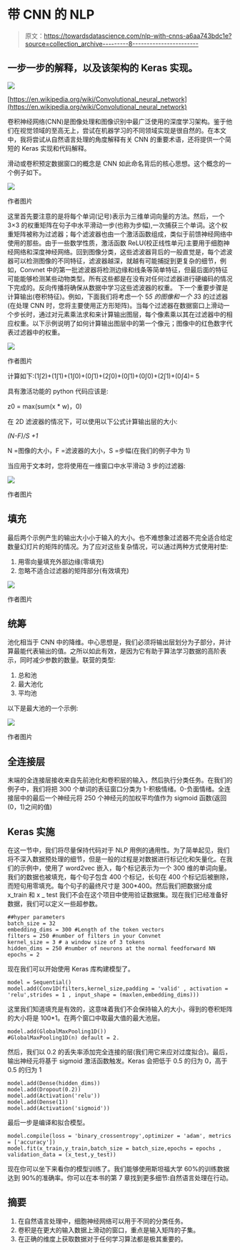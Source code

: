 # 带 CNN 的 NLP

> 原文：<https://towardsdatascience.com/nlp-with-cnns-a6aa743bdc1e?source=collection_archive---------8----------------------->

## 一步一步的解释，以及该架构的 Keras 实现。

![](img/fff293357945e7f1d58d1fca7db08cbd.png)

[https://en.wikipedia.org/wiki/Convolutional_neural_network](https://en.wikipedia.org/wiki/Convolutional_neural_network)

卷积神经网络(CNN)是图像处理和图像识别中最广泛使用的深度学习架构。鉴于他们在视觉领域的至高无上，尝试在机器学习的不同领域实现是很自然的。在本文中，我将尝试从自然语言处理的角度解释有关 CNN 的重要术语，还将提供一个简短的 Keras 实现和代码解释。

滑动或卷积预定数据窗口的概念是 CNN 如此命名背后的核心思想。这个概念的一个例子如下。

![](img/4e105b0bbf67e5e5098d503d65099da6.png)

作者图片

这里首先要注意的是将每个单词(记号)表示为三维单词向量的方法。然后，一个 3×3 的权重矩阵在句子中水平滑动一步(也称为步幅),一次捕获三个单词。这个权重矩阵被称为过滤器；每个滤波器也由一个激活函数组成，类似于前馈神经网络中使用的那些。由于一些数学性质，激活函数 ReLU(校正线性单元)主要用于细胞神经网络和深度神经网络。回到图像分类，这些滤波器背后的一般直觉是，每个滤波器可以检测图像的不同特征，滤波器越深，就越有可能捕捉到更复杂的细节，例如，Convnet 中的第一批滤波器将检测边缘和线条等简单特征，但最后面的特征可能能够检测某些动物类型。所有这些都是在没有对任何过滤器进行硬编码的情况下完成的。反向传播将确保从数据中学习这些滤波器的权重。
下一个重要步骤是计算输出(卷积特征)。例如，下面我们将考虑一个 5*5 的图像和一个 3*3 的过滤器(在处理 CNN 时，您将主要使用正方形矩阵)。当每个过滤器在数据窗口上滑动一个步长时，通过对元素乘法求和来计算输出图层，每个像素乘以其在过滤器中的相应权重。以下示例说明了如何计算输出图层中的第一个像元；图像中的红色数字代表过滤器中的权重。

![](img/7d48b692d5507c0f03a87101286f62b0.png)

作者图片

计算如下:(1∫2)+(1∫1)+(1∫0)+(0∫1)+(2∫0)+(0∫1)+(0∫0)+(2∫1)+(0∫4)= 5

具有激活功能的 python 代码应该是:

z0 = max(sum(x * w)，0)

在 2D 滤波器的情况下，可以使用以下公式计算输出层的大小:

*(N-F)/S +1*

N =图像的大小，F =滤波器的大小，S =步幅(在我们的例子中为 1)

当应用于文本时，您将使用在一维窗口中水平滑动 3 步的过滤器:

![](img/dd8d7b42b26e58d1a27c02915ed566e0.png)

作者图片

## **填充**

最后两个示例产生的输出大小小于输入的大小。也不难想象过滤器不完全适合给定数量幻灯片的矩阵的情况。为了应对这些复杂情况，可以通过两种方式使用衬垫:

1.  用零向量填充外部边缘(零填充)
2.  忽略不适合过滤器的矩阵部分(有效填充)

![](img/622f18ab0bf7c792f2a4af2b012f7673.png)

作者图片

## **统筹**

池化相当于 CNN 中的降维。中心思想是，我们必须将输出层划分为子部分，并计算最能代表输出的值。之所以如此有效，是因为它有助于算法学习数据的高阶表示，同时减少参数的数量。联营的类型:

1.  总和池
2.  最大池化
3.  平均池

以下是最大池的一个示例:

![](img/74bcf239d4c97a1103a530c19971e849.png)

作者图片

## 全连接层

末端的全连接层接收来自先前池化和卷积层的输入，然后执行分类任务。在我们的例子中，我们将把 300 个单词的表征窗口分类为 1-积极情绪。0-负面情绪。全连接层中的最后一个神经元将 250 个神经元的加权平均值作为 sigmoid 函数(返回(0，1)之间的值)

## Keras 实施

在这一节中，我们将尽量保持代码对于 NLP 用例的通用性。为了简单起见，我们将不深入数据预处理的细节，但是一般的过程是对数据进行标记化和矢量化。在我们的示例中，使用了 word2vec 嵌入，每个标记表示为一个 300 维的单词向量。我们的数据也被填充，每个句子包含 400 个标记，长句在 400 个标记后被删除，而短句用零填充。每个句子的最终尺寸是 300*400。然后我们把数据分成 x_train 和 x _ test 我们不会在这个项目中使用验证数据集。现在我们已经准备好数据，我们可以定义一些超参数。

```
##hyper parameters
batch_size = 32
embedding_dims = 300 #Length of the token vectors
filters = 250 #number of filters in your Convnet
kernel_size = 3 # a window size of 3 tokens
hidden_dims = 250 #number of neurons at the normal feedforward NN
epochs = 2
```

现在我们可以开始使用 Keras 库构建模型了。

```
model = Sequential()
model.add(Conv1D(filters,kernel_size,padding = 'valid' , activation = 'relu',strides = 1 , input_shape = (maxlen,embedding_dims)))
```

这里我们知道填充是有效的，这意味着我们不会保持输入的大小，得到的卷积矩阵的大小将是 100*1。在两个窗口中取最大值的最大池层。

```
model.add(GlobalMaxPooling1D())
#GlobalMaxPooling1D(n) default = 2.
```

然后，我们以 0.2 的丢失率添加完全连接的层(我们用它来应对过度拟合)。最后，输出神经元将基于 sigmoid 激活函数触发。Keras 会把低于 0.5 的归为 0，高于 0.5 的归为 1

```
model.add(Dense(hidden_dims))
model.add(Dropout(0.2))
model.add(Activation('relu'))
model.add(Dense(1))
model.add(Activation('sigmoid'))
```

最后一步是编译和拟合模型。

```
model.compile(loss = 'binary_crossentropy',optimizer = 'adam', metrics = ['accuracy'])
model.fit(x_train,y_train,batch_size = batch_size,epochs = epochs , validation_data = (x_test,y_test))
```

现在你可以坐下来看你的模型训练了。我们能够使用斯坦福大学 60%的训练数据达到 90%的准确率。你可以在本书的第 7 章找到更多细节:自然语言处理在行动。

## 摘要

1.  在自然语言处理中，细胞神经网络可以用于不同的分类任务。
2.  卷积是在更大的输入数据上滑动的窗口，重点是输入矩阵的子集。
3.  在正确的维度上获取数据对于任何学习算法都是极其重要的。